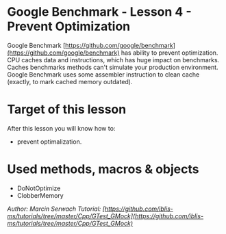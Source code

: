 # Google Benchmark - Lesson 4 - Prevent Optimization

Google Benchmark [https://github.com/google/benchmark](https://github.com/google/benchmark) has ability to prevent optimization. CPU caches data and instructions, which has huge impact on benchmarks. Caches benchmarks methods can't simulate your production environment. Google Benchmark uses some assembler instruction to clean cache (exactly, to mark cached memory outdated).

# Target of this lesson
After this lesson you will know how to:
- prevent optimalization.

# Used methods, macros & objects
- DoNotOptimize
- ClobberMemory

*Author: Marcin Serwach*
*Tutorial: [https://github.com/iblis-ms/tutorials/tree/master/Cpp/GTest_GMock](https://github.com/iblis-ms/tutorials/tree/master/Cpp/GTest_GMock)*

